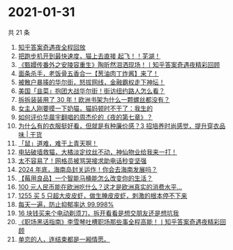 # 2021-01-31

共 21 条

<!-- BEGIN ZHIHUVIDEO -->
<!-- 最后更新时间 Sun Jan 31 2021 09:51:27 GMT+0800 (CST) -->
1. [知乎答案奇遇夜全程回放](https://www.zhihu.com/zvideo/1337899403299422208)
1. [把跑步机开到最快速度，猫上去直接 起飞！！芜湖！](https://www.zhihu.com/zvideo/1338845459067686912)
1. [《甄嬛传番外之安陵容重生》陶昕然泪洒现场！丨知乎答案奇遇夜精彩回顾](https://www.zhihu.com/zvideo/1338150653835550720)
1. [面条杀手，老饭骨五香合一【葱油肉丁炸酱】来了！](https://www.zhihu.com/zvideo/1338888809846140928)
1. [被散户暴揍的华尔街，怒拔网线，金融霸权走下神坛！](https://www.zhihu.com/zvideo/1338879778200911872)
1. [美国「韭菜」抱团大战华尔街！街访纽约路人怎么看？](https://www.zhihu.com/zvideo/1338811085781274624)
1. [拆拆装装用了 30 年！欧洲书架为什么一颗螺丝都没有？](https://www.zhihu.com/zvideo/1338587433940492288)
1. [女主人刚要摸一下奶猫，猫妈顿时不干了：我生的](https://www.zhihu.com/zvideo/1338876303853322240)
1. [如何评价华晨宇翻唱的周杰伦的《夜的第七章》？](https://www.zhihu.com/zvideo/1338978123481337856)
1. [为什么有的衣服挺好看，但就是有种廉价感？3 招培养时尚感觉，提升穿衣品味 | 干货](https://www.zhihu.com/zvideo/1338930166274977792)
1. [「鼠」道难，难于上青天啊！](https://www.zhihu.com/zvideo/1338841032310333440)
1. [电钻破墙救猫，大橘淡定纹丝不动，神仙物业给我来一打！](https://www.zhihu.com/zvideo/1338879212514205696)
1. [太不容易了！网格员被骂哭接求助电话秒变坚强](https://www.zhihu.com/zvideo/1338867538017718272)
1. [2024 年底，海南岛封关运作！你会去海南发展吗？](https://www.zhihu.com/zvideo/1338601161100566528)
1. [【莓用良品】一个智能马桶能怎么改变你的生活？](https://www.zhihu.com/zvideo/1338801051412721665)
1. [100 元人民币能在欧洲吃什么？这才是欧洲真实的消费水平...](https://www.zhihu.com/zvideo/1338646645605163008)
1. [1255 买 5 只超大皮皮虾，做生腌皮皮虾，刺激的根本停不下来](https://www.zhihu.com/zvideo/1338095645883297792)
1. [每天一遍，防止抑郁率达 99.998%](https://www.zhihu.com/zvideo/1338534004841721857)
1. [16 块钱买来个电动剃须刀，拆开看看是想交朋友还是想坑我](https://www.zhihu.com/zvideo/1338867628300402689)
1. [《职场黑话指南》李雪琴吐槽职场那些事全程高能！丨知乎答案奇遇夜精彩回顾](https://www.zhihu.com/zvideo/1338139157697851393)
1. [单恋的人，连结束都是一厢情愿。](https://www.zhihu.com/zvideo/1338884164406988801)
<!-- END ZHIHUVIDEO -->
